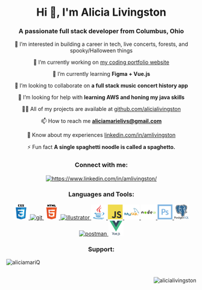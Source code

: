 
<h1 align="center">Hi 👋, I'm Alicia Livingston</h1>
<h3 align="center">A passionate full stack developer from Columbus, Ohio</h3>
<div id="facts" align="center">
 👀 I’m interested in building a career in tech, live concerts, forests, and spooky/Halloween things 

 🔭 I’m currently working on [my coding portfolio website](https://alicialivingston.github.io/)

 🌱 I’m currently learning **Figma + Vue.js**

 👯 I’m looking to collaborate on **a full stack music concert history app**

 🤝 I’m looking for help with **learning AWS and honing my java skills**

 👨‍💻 All of my projects are available at [github.com/alicialivingston](github.com/alicialivingston)

 📫 How to reach me **aliciamarielivs@gmail.com**

 📄 Know about my experiences [linkedin.com/in/amlivingston](linkedin.com/in/amlivingston)

 ⚡ Fun fact **A single spaghetti noodle is called a spaghetto.**
</div>

<h3 align="center">Connect with me:</h3>
<p align="center">
<a href="https://linkedin.com/in/https://www.linkedin.com/in/amlivingston/" target="blank"><img align="center" src="https://raw.githubusercontent.com/rahuldkjain/github-profile-readme-generator/master/src/images/icons/Social/linked-in-alt.svg" alt="https://www.linkedin.com/in/amlivingston/" height="30" width="40" /></a>
</p>

<h3 align="center">Languages and Tools:</h3>
<p align="center"> <a href="https://www.w3schools.com/css/" target="_blank" rel="noreferrer"> <img src="https://raw.githubusercontent.com/devicons/devicon/master/icons/css3/css3-original-wordmark.svg" alt="css3" width="40" height="40"/> </a> <a href="https://git-scm.com/" target="_blank" rel="noreferrer"> <img src="https://www.vectorlogo.zone/logos/git-scm/git-scm-icon.svg" alt="git" width="40" height="40"/> </a> <a href="https://www.w3.org/html/" target="_blank" rel="noreferrer"> <img src="https://raw.githubusercontent.com/devicons/devicon/master/icons/html5/html5-original-wordmark.svg" alt="html5" width="40" height="40"/> </a> <a href="https://www.adobe.com/in/products/illustrator.html" target="_blank" rel="noreferrer"> <img src="https://www.vectorlogo.zone/logos/adobe_illustrator/adobe_illustrator-icon.svg" alt="illustrator" width="40" height="40"/> </a> <a href="https://www.java.com" target="_blank" rel="noreferrer"> <img src="https://raw.githubusercontent.com/devicons/devicon/master/icons/java/java-original.svg" alt="java" width="40" height="40"/> </a> <a href="https://developer.mozilla.org/en-US/docs/Web/JavaScript" target="_blank" rel="noreferrer"> <img src="https://raw.githubusercontent.com/devicons/devicon/master/icons/javascript/javascript-original.svg" alt="javascript" width="40" height="40"/> </a> <a href="https://www.mysql.com/" target="_blank" rel="noreferrer"> <img src="https://raw.githubusercontent.com/devicons/devicon/master/icons/mysql/mysql-original-wordmark.svg" alt="mysql" width="40" height="40"/> </a> <a href="https://nodejs.org" target="_blank" rel="noreferrer"> <img src="https://raw.githubusercontent.com/devicons/devicon/master/icons/nodejs/nodejs-original-wordmark.svg" alt="nodejs" width="40" height="40"/> </a> <a href="https://www.photoshop.com/en" target="_blank" rel="noreferrer"> <img src="https://raw.githubusercontent.com/devicons/devicon/master/icons/photoshop/photoshop-line.svg" alt="photoshop" width="40" height="40"/> </a> <a href="https://www.postgresql.org" target="_blank" rel="noreferrer"> <img src="https://raw.githubusercontent.com/devicons/devicon/master/icons/postgresql/postgresql-original-wordmark.svg" alt="postgresql" width="40" height="40"/> </a> <a href="https://postman.com" target="_blank" rel="noreferrer"> <img src="https://www.vectorlogo.zone/logos/getpostman/getpostman-icon.svg" alt="postman" width="40" height="40"/> </a> <a href="https://vuejs.org/" target="_blank" rel="noreferrer"> <img src="https://raw.githubusercontent.com/devicons/devicon/master/icons/vuejs/vuejs-original-wordmark.svg" alt="vuejs" width="40" height="40"/> </a> </p>

<h3 align="center">Support:</h3>
<p><a href="https://www.buymeacoffee.com/aliciamariQ"> <img align="left" src="https://cdn.buymeacoffee.com/buttons/v2/default-yellow.png" height="50" width="210" alt="aliciamariQ" /></a></p><br><br>

<p><img align="right" src="https://github-readme-stats.vercel.app/api/top-langs?username=alicialivingston&show_icons=true&locale=en&layout=compact" alt="alicialivingston" /></p>
